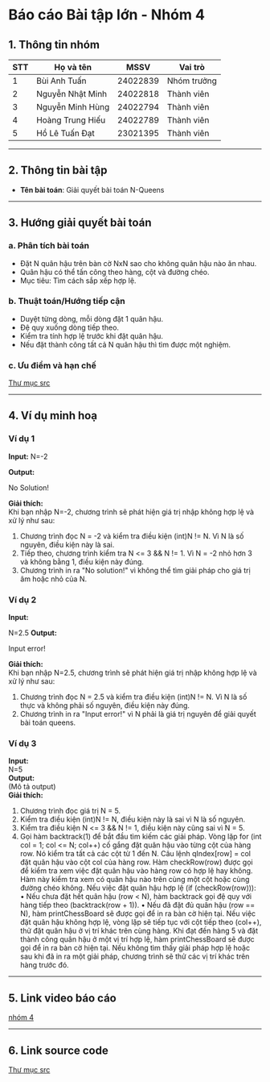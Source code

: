 # Báo cáo Bài tập lớn - Nhóm 4

## 1. Thông tin nhóm
| STT | Họ và tên | MSSV | Vai trò |
|---|---|---|---|
| 1 | Bùi Anh Tuấn | 24022839 | Nhóm trưởng |
| 2 | Nguyễn Nhật Minh | 24022818 | Thành viên |
| 3 | Nguyễn Minh Hùng | 24022794 | Thành viên |
| 4 | Hoàng Trung Hiếu | 24022789 | Thành viên |
| 5 | Hồ Lê Tuấn Đạt | 23021395 | Thành viên |

---

## 2. Thông tin bài tập
- **Tên bài toán**: Giải quyết bài toán N-Queens


---

## 3. Hướng giải quyết bài toán

### a. Phân tích bài toán
- Đặt N quân hậu trên bàn cờ NxN sao cho không quân hậu nào ăn nhau.
- Quân hậu có thể tấn công theo hàng, cột và đường chéo.
- Mục tiêu: Tìm cách sắp xếp hợp lệ.

### b. Thuật toán/Hướng tiếp cận
- Duyệt từng dòng, mỗi dòng đặt 1 quân hậu.
- Đệ quy xuống dòng tiếp theo.
- Kiểm tra tính hợp lệ trước khi đặt quân hậu.
- Nếu đặt thành công tất cả N quân hậu thì tìm được một nghiệm.
### c. Ưu điểm và hạn chế
[Thư mục src](./src)

---

## 4. Ví dụ minh hoạ
### Ví dụ 1
**Input:**
N=-2

**Output:**

No Solution!

**Giải thích:**  
Khi bạn nhập N=-2, chương trình sẽ phát hiện giá trị nhập không hợp lệ và xử lý như sau:
1.	Chương trình đọc N = -2 và kiểm tra điều kiện (int)N != N. Vì N là số nguyên, điều kiện này là sai.
2.	Tiếp theo, chương trình kiểm tra N <= 3 && N != 1. Vì N = -2 nhỏ hơn 3 và không bằng 1, điều kiện này đúng.
3.	Chương trình in ra "No solution!" vì không thể tìm giải pháp cho giá trị âm hoặc nhỏ của N.


### Ví dụ 2
**Input:**  

N=2.5
**Output:**

Input error!

**Giải thích:**  
Khi bạn nhập N=2.5, chương trình sẽ phát hiện giá trị nhập không hợp lệ và xử lý như sau:
1.	Chương trình đọc N = 2.5 và kiểm tra điều kiện (int)N != N. Vì N là số thực và không phải số nguyên, điều kiện này đúng.
2.	Chương trình in ra "Input error!" vì N phải là giá trị nguyên để giải quyết bài toán queens.


### Ví dụ 3
**Input:**  
N=5  
**Output:**  
(Mô tả output)  
**Giải thích:**  
1.	Chương trình đọc giá trị N = 5.
2.	Kiểm tra điều kiện (int)N != N, điều kiện này là sai vì N là số nguyên.
3.	Kiểm tra điều kiện N <= 3 && N != 1, điều kiện này cũng sai vì N = 5.
4.	Gọi hàm backtrack(1) để bắt đầu tìm kiếm các giải pháp.
Vòng lặp for (int col = 1; col <= N; col++) cố gắng đặt quân hậu vào từng cột của hàng row. Nó kiểm tra tất cả các cột từ 1 đến N.
Câu lệnh qIndex[row] = col đặt quân hậu vào cột col của hàng row.
Hàm checkRow(row) được gọi để kiểm tra xem việc đặt quân hậu vào hàng row có hợp lệ hay không. Hàm này kiểm tra xem có quân hậu nào trên cùng một cột hoặc cùng đường chéo không.
Nếu việc đặt quân hậu hợp lệ (if (checkRow(row))):
•	Nếu chưa đặt hết quân hậu (row < N), hàm backtrack gọi đệ quy với hàng tiếp theo (backtrack(row + 1)).
•	Nếu đã đặt đủ quân hậu (row == N), hàm printChessBoard sẽ được gọi để in ra bàn cờ hiện tại.
Nếu việc đặt quân hậu không hợp lệ, vòng lặp sẽ tiếp tục với cột tiếp theo (col++), thử đặt quân hậu ở vị trí khác trên cùng hàng.
Khi đạt đến hàng 5 và đặt thành công quân hậu ở một vị trí hợp lệ, hàm printChessBoard sẽ được gọi để in ra bàn cờ hiện tại.
Nếu không tìm thấy giải pháp hợp lệ hoặc sau khi đã in ra một giải pháp, chương trình sẽ thử các vị trí khác trên hàng trước đó.



---

## 5. Link video báo cáo
[nhóm 4](https://drive.google.com/drive/folders/1Glk_VXuDn6Ve8kYICEHiUGFqEMfVGXFp)


---

## 6. Link source code
[Thư mục src](./src)

